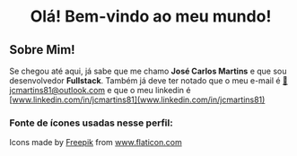 # <center> Olá! Bem-vindo ao meu mundo!

## Sobre Mim!

Se chegou até aqui, já sabe que me chamo **José Carlos Martins** e que sou desenvolvedor **Fullstack**. 
Também já deve ter notado que o meu e-mail é [📧 jcmartins81@outlook.com](mailto:jcmartins81@outlook.com) e que o meu linkedin é
 [www.linkedin.com/in/jcmartins81](www.linkedin.com/in/jcmartins81)



### Fonte de ícones usadas nesse perfil: 
<div>Icons made by <a href="https://www.freepik.com" title="Freepik">Freepik</a> from <a href="https://www.flaticon.com/" title="Flaticon">www.flaticon.com</a></div>